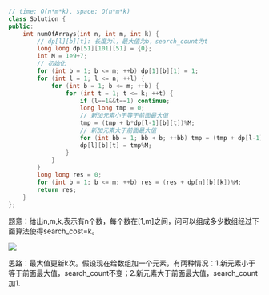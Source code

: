 ```CPP
// time: O(n*m*k), space: O(n*m*k)
class Solution {
public:
    int numOfArrays(int n, int m, int k) {
        // dp[l][b][t]: 长度为l，最大值为b，search_count为t
        long long dp[51][101][51] = {0};
        int M = 1e9+7;
        // 初始化
        for (int b = 1; b <= m; ++b) dp[1][b][1] = 1;
        for (int l = 1; l <= n; ++l) {
            for (int b = 1; b <= m; ++b) {
                for (int t = 1; t <= k; ++t) {
                    if (l==1&&t==1) continue;
                    long long tmp = 0;
                    // 新加元素小于等于前面最大值
                    tmp = (tmp + b*dp[l-1][b][t])%M;
                    // 新加元素大于前面最大值
                    for (int bb = 1; bb < b; ++bb) tmp = (tmp + dp[l-1][bb][t-1])%M;
                    dp[l][b][t] = tmp%M;
                }
            }
        }
        long long res = 0;
        for (int b = 1; b <= m; ++b) res = (res + dp[n][b][k])%M;
        return res;
    }
};
```

题意：给出n,m,k,表示有n个数，每个数在[1,m]之间，问可以组成多少数组经过下面算法使得search_cost=k。

![](https://assets.leetcode.com/uploads/2020/04/02/e.png)

思路：最大值更新k次。假设现在给数组加一个元素，有两种情况：1.新元素小于等于前面最大值，search_count不变；2.新元素大于前面最大值，search_count加1.
